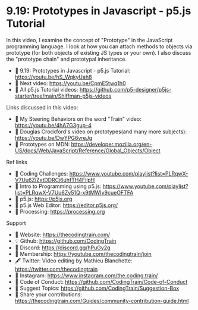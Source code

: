  # 9.19: Prototypes in Javascript - p5.js Tutorial

In this video, I examine the concept of "Prototype" in the JavaScript programming language. I look at how you can attach methods to objects via prototype (for both objects of existing JS types or your own).  I also discuss the "prototype chain" and prototypal inheritance. 

-   🔗  9.19: Prototypes in Javascript - p5.js Tutorial: https://youtu.be/hS_WqkyUah8
-   🎥  Next video: https://youtu.be/CpmE5twq1h0 
-   🎥  All p5.js Tutorial videos: https://github.com/p5-designer/p5js-starter/tree/main/Shiffman-p5js-videos

Links discussed in this video:
-   🔗  My Steering Behaviors on the word "Train" video: https://youtu.be/4hA7G3gup-4
-   🔗  Douglas Crockford's video on prototypes(and many more subjects): https://youtu.be/DwYPG6vreJg
-   🔗  Prototypes on MDN: https://developer.mozilla.org/en-US/docs/Web/JavaScript/Reference/Global_Objects/Object

Ref links
-   🎥  Coding Challenges: https://www.youtube.com/playlist?list=PLRqwX-V7Uu6ZiZxtDDRCi6uhfTH4FilpH
-   🎥  Intro to Programming using p5.js: https://www.youtube.com/playlist?list=PLRqwX-V7Uu6Zy51Q-x9tMWIv9cueOFTFA
-   🔗  p5.js: https://p5js.org
-   🔗  p5.js Web Editor: https://editor.p5js.org/ 
-   🔗  Processing: https://processing.org

Support
-   🚂  Website: https://thecodingtrain.com/
-   💡  Github: https://github.com/CodingTrain
-   💬  Discord: https://discord.gg/hPuGy2g
-   💖  Membership: https://youtube.com/thecodingtrain/join
-   🖋️  Twitter: Video editing by Mathieu Blanchette: https://twitter.com/thecodingtrain
-   📸  Instagram: https://www.instagram.com/the.coding.train/
-   📄  Code of Conduct: https://github.com/CodingTrain/Code-of-Conduct
-   🚩  Suggest Topics: https://github.com/CodingTrain/Suggestion-Box
-   👾  Share your contributions: https://thecodingtrain.com/Guides/community-contribution-guide.html
